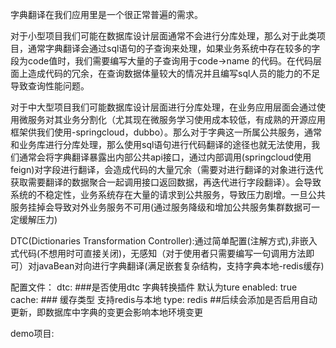 字典翻译在我们应用里是一个很正常普遍的需求。

对于小型项目我们可能在数据库设计层面通常不会进行分库处理，那么对于此类项目，通常字典翻译会通过sql语句的子查询来处理，如果业务系统中存在较多的字段为code值时，我们需要编写大量的子查询用于code->name 的代码。在代码层面上造成代码的冗余，在查询数据体量较大的情况并且编写sql人员的能力的不足导致查询性能问题。

对于中大型项目我们可能数据库设计层面进行分库处理，在业务应用层面会通过使用微服务对其业务分割化（尤其现在微服务学习使用成本较低，有成熟的开源应用框架供我们使用-springcloud，dubbo）。那么对于字典这一所属公共服务，通常和业务库进行分库处理，那么使用sql语句进行代码翻译的途径也就无法使用，我们通常会将字典翻译暴露出内部公共api接口，通过内部调用(springcloud使用feign)对字段进行翻译，会造成代码的大量冗余（需要对进行翻译的对象进行迭代获取需要翻译的数据聚合一起调用接口返回数据，再迭代进行字段翻译）。会导致系统的不稳定性，业务系统存在大量的请求到公共服务，导致压力剧增。一旦公共服务挂掉会导致对外业务服务不可用(通过服务降级和增加公共服务集群数据可一定缓解压力)

DTC(Dictionaries Transformation Controller):通过简单配置(注解方式),非嵌入式代码(不想用时可直接关闭)，无感知（对于使用者只需要编写一句调用方法即可）对javaBean对向进行字典翻译(满足嵌套复杂结构，支持字典本地-redis缓存)

配置文件：
dtc:
  ###是否使用dtc 字典转换插件 默认为ture
  enabled: true
  cache:
    ### 缓存类型 支持redis与本地
    type: redis
    ##后续会添加是否启用自动更新，即数据库中字典的变更会影响本地环境变更

demo项目:
